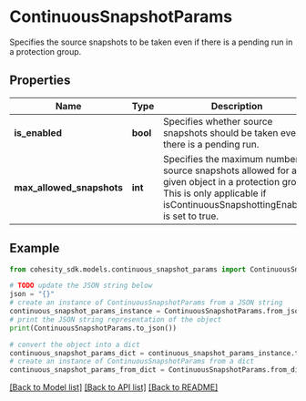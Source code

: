# ContinuousSnapshotParams

Specifies the source snapshots to be taken even if there is a pending run in a protection group.

## Properties

Name | Type | Description | Notes
------------ | ------------- | ------------- | -------------
**is_enabled** | **bool** | Specifies whether source snapshots should be taken even if there is a pending run. | 
**max_allowed_snapshots** | **int** | Specifies the maximum number of source snapshots allowed for a given object in a protection group. This is only applicable if isContinuousSnapshottingEnabled is set to true. | [optional] 

## Example

```python
from cohesity_sdk.models.continuous_snapshot_params import ContinuousSnapshotParams

# TODO update the JSON string below
json = "{}"
# create an instance of ContinuousSnapshotParams from a JSON string
continuous_snapshot_params_instance = ContinuousSnapshotParams.from_json(json)
# print the JSON string representation of the object
print(ContinuousSnapshotParams.to_json())

# convert the object into a dict
continuous_snapshot_params_dict = continuous_snapshot_params_instance.to_dict()
# create an instance of ContinuousSnapshotParams from a dict
continuous_snapshot_params_from_dict = ContinuousSnapshotParams.from_dict(continuous_snapshot_params_dict)
```
[[Back to Model list]](../README.md#documentation-for-models) [[Back to API list]](../README.md#documentation-for-api-endpoints) [[Back to README]](../README.md)


